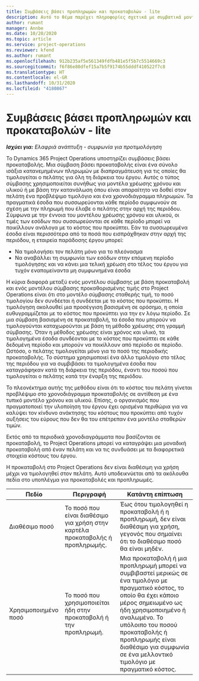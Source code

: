 ```yaml
---
title: Συμβάσεις βάσει προπληρωμών και προκαταβολών - lite
description: Αυτό το θέμα παρέχει πληροφορίες σχετικά με συμβατικά μοντέλα και προπληρωμές βάσει προκαταβολής στο Project Operations.
author: rumant
manager: Annbe
ms.date: 10/20/2020
ms.topic: article
ms.service: project-operations
ms.reviewer: kfend
ms.author: rumant
ms.openlocfilehash: 912b235af5e561349fdfb481e5f5b7c5514669c3
ms.sourcegitcommit: f6f86e80dfef15a7b5f9174b55dddf410522f7c8
ms.translationtype: HT
ms.contentlocale: el-GR
ms.lasthandoff: 10/31/2020
ms.locfileid: "4180867"
---
```

# <a name="advances-and-retainer-based-contracts---lite"></a>Συμβάσεις βάσει προπληρωμών και προκαταβολών - lite


_**Ισχύει για:** Ελαφριά ανάπτυξη - συμφωνία για προτιμολόγηση_

Το Dynamics 365 Project Operations υποστηρίζει συμβάσεις βάσει προκαταβολής. Μια σύμβαση βάσει προκαταβολής είναι ένα σύνολο ισάξια κατανεμημένων πληρωμών με διαπραγμάτευση για τις οποίες θα τιμολογείται ο πελάτης για όλη τη διάρκεια του έργου. Αυτός ο τύπος σύμβασης χρησιμοποιείται συνήθως για μοντέλα χρέωσης χρόνου και υλικού ή με βάση την κατανάλωση όπου είναι απαραίτητο να δοθεί στον πελάτη ένα προβλέψιμο τιμολόγιο και ένα χρονοδιάγραμμα πληρωμών. Τα πραγματικά έσοδα που συσσωρεύονται κάθε περίοδο συμφωνούν σε σχέση με την πληρωμή που έλαβε ο πελάτης στην αρχή της περιόδου. Σύμφωνα με την έννοια του μοντέλου χρέωσης χρόνου και υλικού, οι τιμές των εσόδων που συσσωρεύονται σε κάθε περίοδο μπορεί να ποικίλλουν ανάλογα με το κόστος που προκύπτει. Εάν τα συσσωρευμένα έσοδα είναι περισσότερα από τα ποσά που εισπράχθηκαν στην αρχή της περιόδου, η εταιρεία παράδοσης έργου μπορεί:

- Να τιμολογήσει τον πελάτη μόνο για το πλεόνασμα 
- Να αναβάλλει τη συμφωνία των εσόδων στην επόμενη περίοδο τιμολόγησης και να κάνει μια τελική χρέωση στο τέλος του έργου για τυχόν εναπομείναντα μη συμφωνημένα έσοδα

Η κύρια διαφορά μεταξύ ενός μοντέλου σύμβασης με βάση προκαταβολή και ενός μοντέλου σύμβασης προκαθορισμένης τιμής στο Project Operations είναι ότι στο μοντέλο σύμβασης σταθερής τιμή, το ποσό τιμολογίου δεν συνδέεται ή συνδέεται με το κόστος που προκύπτει. Η τιμολόγηση ακολουθεί μια προσέγγιση βασισμένη σε ορόσημο, η οποία ευθυγραμμίζεται με το κόστος που προκύπτει για την εν λόγω περίοδο. Σε μια σύμβαση βασισμένη σε προκαταβολή, τα έσοδα που μπορούν να τιμολογούνται καταχωρούνται με βάση τη μέθοδο χρέωσης στη γραμμή σύμβασης. Όταν η μέθοδος χρέωσης είναι χρόνος και υλικό, τα τιμολογημένα έσοδα συνδέονται με το κόστος που προκύπτει σε κάθε δεδομένη περίοδο και μπορούν να ποικίλλουν από περίοδο σε περίοδο. Ωστόσο, ο πελάτης τιμολογείται μόνο για το ποσό της περιοδικής προκαταβολής. Το σύστημα χρησιμοποιεί ένα άλλο τιμολόγιο στο τέλος της περιόδου για να συμβιβάσει τα τιμολογημένα έσοδα που καταγράφηκαν κατά τη διάρκεια της περιόδου, έναντι του ποσού που τιμολογείται ο πελάτης κατά την έναρξη της περιόδου.

Το πλεονέκτημα αυτής της μεθόδου είναι ότι το κόστος του πελάτη γίνεται προβλέψιμο στο χρονοδιάγραμμα προκαταβολής σε αντίθεση με ένα τυπικό μοντέλο χρόνου και υλικού. Επίσης, ο οργανισμός που πραγματοποιεί την υλοποίηση του έργου έχει ορισμένα περιθώρια για να καλύψει τον κίνδυνο ανάκτησης του κόστους που προκύπτει από τυχόν αυξήσεις του εύρους που δεν θα του επέτρεπαν ένα μοντέλο σταθερών τιμών.

Εκτός από τα περιοδικά χρονοδιαγράμματα που βασίζονται σε προκαταβολή, το Project Operations μπορεί να καταγράψει μια μοναδική προκαταβολή από έναν πελάτη και να τις συνδυάσει με τα διαφορετικά στοιχεία κόστους του έργου.

Η προκαταβολή στο Project Operations δεν είναι διαθέσιμη για χρήση μέχρι να τιμολογηθεί στον πελάτη. Αυτό υποδεικνύεται από τα ακόλουθα πεδία στο υποπλέγμα για προκαταβολές και προπληρωμές.

| Πεδίο | Περιγραφή | Κατάντη επίπτωση |
| --- | --- | --- |
| Διαθέσιμο ποσό | Το ποσό που είναι διαθέσιμο για χρήση στην καρτέλα προκαταβολής ή προπληρωμής. | Έως ότου τιμολογηθεί η προκαταβολή ή η προπληρωμή, δεν είναι διαθέσιμη για χρήση, γεγονός που σημαίνει ότι το διαθέσιμο ποσό θα είναι μηδέν. |
| Χρησιμοποιημένο ποσό | Το ποσό που χρησιμοποιείται ήδη στην προκαταβολή ή την προπληρωμή. | Μια προκαταβολή ή μια προπληρωμή μπορεί να συμβιβαστεί μερικώς σε ένα τιμολόγιο με πραγματικό κόστος, το οποίο θα έχει κάποιο μέρος σημειωμένο ως ήδη χρησιμοποιημένο ή αναλωμένο. Το υπόλοιπο του ποσού προκαταβολής ή προπληρωμής είναι διαθέσιμο για συμφωνία σε ένα μελλοντικό τιμολόγιο με πραγματικό κόστος. |
